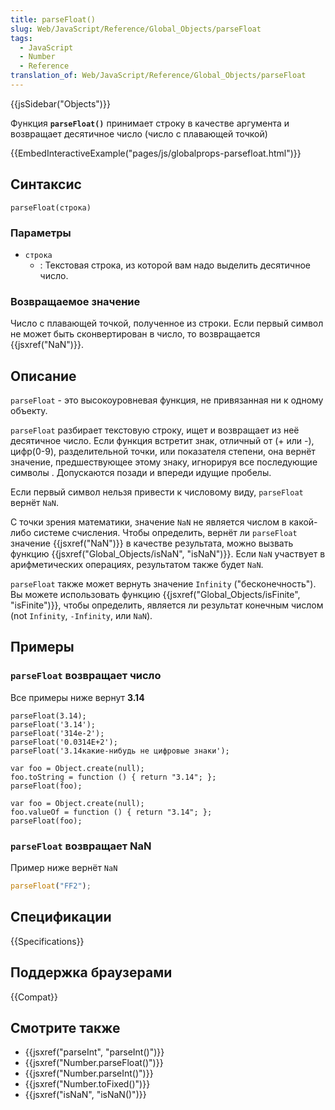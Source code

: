 ```yaml
---
title: parseFloat()
slug: Web/JavaScript/Reference/Global_Objects/parseFloat
tags:
  - JavaScript
  - Number
  - Reference
translation_of: Web/JavaScript/Reference/Global_Objects/parseFloat
---
```


{{jsSidebar("Objects")}}

Функция **`parseFloat()`** принимает строку в качестве аргумента и возвращает десятичное число (число с плавающей точкой)

{{EmbedInteractiveExample("pages/js/globalprops-parsefloat.html")}}

## Синтаксис

```
parseFloat(строка)
```

### Параметры

- `строка`
  - : Текстовая строка, из которой вам надо выделить десятичное число.

### Возвращаемое значение

Число с плавающей точкой, полученное из строки. Если первый символ не может быть сконвертирован в число, то возвращается {{jsxref("NaN")}}.

## Описание

`parseFloat` - это высокоуровневая функция, не привязанная ни к одному объекту.

`parseFloat` разбирает текстовую строку, ищет и возвращает из неё десятичное число. Если функция встретит знак, отличный от (+ или -), цифр(0-9), разделительной точки, или показателя степени, она вернёт значение, предшествующее этому знаку, игнорируя все последующие символы . Допускаются позади и впереди идущие пробелы.

Если первый символ нельзя привести к числовому виду, `parseFloat` вернёт `NaN`.

С точки зрения математики, значение `NaN` не является числом в какой-либо системе счисления. Чтобы определить, вернёт ли `parseFloat` значение {{jsxref("NaN")}} в качестве результата, можно вызвать функцию {{jsxref("Global_Objects/isNaN", "isNaN")}}. Если `NaN` участвует в арифметических операциях, результатом также будет `NaN`.

`parseFloat` также может вернуть значение `Infinity` ("бесконечность"). Вы можете использовать функцию {{jsxref("Global_Objects/isFinite", "isFinite")}}, чтобы определить, является ли результат конечным числом (not `Infinity`, `-Infinity`, или `NaN`).

## Примеры

### `parseFloat` возвращает число

Все примеры ниже вернут **3.14**

```
parseFloat(3.14);
parseFloat('3.14');
parseFloat('314e-2');
parseFloat('0.0314E+2');
parseFloat('3.14какие-нибудь не цифровые знаки');

var foo = Object.create(null);
foo.toString = function () { return "3.14"; };
parseFloat(foo);

var foo = Object.create(null);
foo.valueOf = function () { return "3.14"; };
parseFloat(foo);
```

### `parseFloat` возвращает NaN

Пример ниже вернёт `NaN`

```js
parseFloat("FF2");
```

## Спецификации

{{Specifications}}

## Поддержка браузерами

{{Compat}}

## Смотрите также

- {{jsxref("parseInt", "parseInt()")}}
- {{jsxref("Number.parseFloat()")}}
- {{jsxref("Number.parseInt()")}}
- {{jsxref("Number.toFixed()")}}
- {{jsxref("isNaN", "isNaN()")}}
